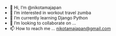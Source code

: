 - 👋 Hi, I’m @nikotamajapan
- 👀 I’m interested in workout travel zumba
- 🌱 I’m currently learning Django Python
- 💞️ I’m looking to collaborate on ...
- 📫 How to reach me ... nikotamajapan@gmail.com

<!---
nikotamajapan/nikotamajapan is a ✨ special ✨ repository because its `README.md` (this file) appears on your GitHub profile.
You can click the Preview link to take a look at your changes.
--->
